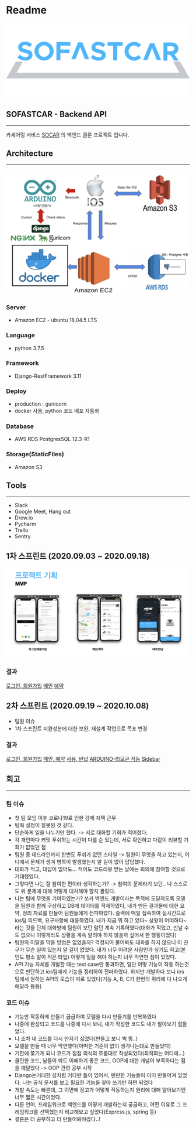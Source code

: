 # Readme

![Untitled.png](Readme-images/Untitled.png)

## SOFASTCAR - Backend API

---

카셰어링 서비스 [SOCAR](https://www.socar.kr/) 의 백엔드 클론 프로젝트 입니다.

## Architecture

---

![Untitled%201.png](Readme-images/Untitled%201.png)

### Server

- Amazon EC2 - ubuntu 18.04.5 LTS

### Language

- python  3.7.5

### Framework

- Django-RestFramework 3.11

### Deploy

- production : gunicorn
- docker 사용, python 코드 배포 자동화

### Database

- AWS RDS PostgresSQL 12.3-R1

### Storage(StaticFiles)

- Amazon S3

## Tools

---

- Slack
- Google Meet, Hang out
- Drow.io
- Pycharm
- Trello
- Sentry

## 1차 스프린트 (2020.09.03 ~ 2020.09.18)

![Untitled%202.png](Readme-images/Untitled%202.png)

### 결과
[로그인, 회원가입](https://youtu.be/IFfAk-nuQko)
[메인](https://youtu.be/xePRUK5mTnE)
[예약](https://youtu.be/8T4teIXh9Uk)


## 2차 스프린트 (2020.09.19 ~ 2020.10.08)
- 팀원 이슈
- 1차 스프린트 미완성분에 대한 보완, 재설계 작업으로 목표 변경

### 결과
[로그인, 회원가입](https://youtu.be/W0kjmeD3b3g)
[메인, 예약](https://youtu.be/RbDSDtoGo4E)
[사용, 반납](https://youtu.be/wYxdN_Lp_Cs)
[ARDUINO-리모콘 작동](https://youtu.be/7x6H_rOHzQA)
[Sidebar](https://youtu.be/IRi1NMKAUaA)


## 회고
---
### 팀 이슈
- 첫 팀 모임 이후 코로나19로 인한 강제 자택 근무
- 팀웍 설정이 잘못된 것 같다.
- 단순하게 일을 나누기만 했다. -> 서로 대화할 기회가 적어졌다.
- 각 개인마다 커밋 푸쉬하는 시간이 다를 순 있는데, 서로 확인하고 다같이 리뷰할 기회가 없었던 점
- 팀원 중 데드라인까지 한번도 푸쉬가 없던 스타일 -> 팀원이 무엇을 하고 있는지, 어디에서 문제가 생겨 병목이 발생했는지 알 길이 없어 답답했다.
- 대화가 적고, 대답이 없어도... 적어도 코드리뷰 받는 날에는 회의에 참여할 것으로 기대했었다.
- 그렇다면 나는 잘 참여한 편이라 생각하는가? -> 참여의 문제라기 보단.. 나 스스로도 위 문제에 대해 어떻게 대처해야 할지 몰랐다.
- 나는 팀에 무엇을 기여하였는가? 쏘카 백엔드 개발이라는 목적에 도달하도록 모델을 팀원과 함께  구상하고 DB에 데이터를 적재하였다, 내가 만든 결과물에 대한 요약, 정리 자료를 만들어 팀원들에게 전파하였다. 슬랙에 매일 접속하여 실시간으로 ios팀 피드백, 요구사항에 대응하였다. 내가 지금 뭐 하고 있다~ 상황이 어떠하다~ 라는 것을 단체 대화방에 팀원이 보던 말던 계속 기록하였다(대화가 적었고, 만날 수도 없으니 이렇게라도 상황을 계속 알려야 하지 않을까 싶어서 한 행동이었다)
- 팀원의 이탈을 막을 방법은 없었을까? 걱정되어 물어봐도 대화를 하지 않으니 이 친구가 무슨 일이 있는지 알 길이 없었다. 내가 너무 어려운 사람인가 싶기도 하고(본인도 평소 말이 적은 타입) 어떻게 일을 해야 하는지 너무 막연한 점이 있었다.
- API 기능 자체를 개발할 때는 test case만 통과하면, 일단 어떻 기능이 작동 하는것으로 판단하고 ios팀에게 기능을 정리하여 전파하였다. 하지만 개발하다 보니 ios 팀에서 원하는 API의 모습이 따로 있었다(기능 A, B, C가 한번의 쿼리에 다 나오게 해달라 등등)

### 코드 이슈
- 기능만 작동하게 만들기 급급하여 모델을 다시 만들기를 반복하였다
- 나중에 완성되고 코드를 나중에 다시 보니, 내가 작성한 코드도 내가 알아보기 힘들었다.
- 나 조차 내 코드를 다시 만지기 싫었다(만들고 보니 빅 똥..)
- 모델을 만들 때 너무 막연했다(어떠한 기준이 없이 생각나는대로 만들었다)
- 기한에 쫓기게 되니 코드가 점점 의식의 흐름대로 작성되었다(최적화는 어디에...)
- 클린한 코드, 남들이 봐도 이해하기 좋은 코드, OOP에 대한 개념이 부족하다는 점을 깨달았다 -> OOP 관련 공부 시작
- Django는거대한 성처럼 커다란 틀이 있어서, 왠만한 기능들이 이미 만들어져 있었다. 나는 공식 문서를 보고 필요한 기능을 찾아 쓰기만 하면 되었다
- 개발 속도는 빠른데, 그 이면에 장고가 어떻게 작동하는지 원리에 대해 알아보기엔 너무 짧은 시간이었다.
- 다른 언어, 프레임워크로 백엔드를 어떻게 개발하는지 궁금하고, 어떤 이유로 그 프레임워크를 선택했는지 비교해보고 싶었다(Express.js, spring 등)
- 결론은 더 공부하고 더 만들어봐야겠다..! 


